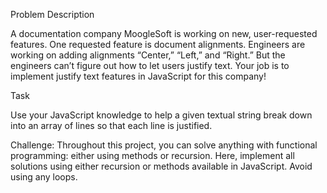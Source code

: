 Problem Description

A documentation company MoogleSoft is working on new, user-requested features. One requested
feature is document alignments. Engineers are working on adding alignments “Center,” “Left,” and
“Right.” But the engineers can’t figure out how to let users justify text. Your job is to
implement justify text features in JavaScript for this company!

Task

Use your JavaScript knowledge to help a given textual string break down into an array of lines so
that each line is justified.

Challenge: Throughout this project, you can solve anything with functional programming: either
using methods or recursion. Here, implement all solutions using either recursion or methods
available in JavaScript. Avoid using any loops.
